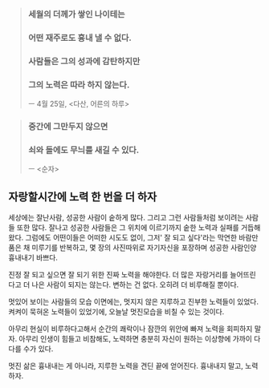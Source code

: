 
>### 세월의 더께가 쌓인 나이테는
>### 어떤 재주로도 흉내 낼 수 없다.
>### 사람들은 그의 성과에 감탄하지만
>### 그의 노력은 따라 하지 않는다.
> ㅡ 4월 25일, <다산, 어른의 하루>

>### 중간에 그만두지 않으면
>### 쇠와 돌에도 무늬를 새길 수 있다.
> ㅡ <순자>

## 자랑할시간에 노력 한 번을 더 하자

세상에는 잘난사람, 성공한 사람이 숱하게 많다. 
그리고 그런 사람들처럼 보이려는 사람들 또한 많다. 
잘나고 성공한 사람들은 그 위치에 이르기까지 숱한 노력과 실패를 거듭해왔다.
그럼에도 어떤이들은 어떠한 시도도 없이, 
그저' 잘 되고 싶다'라는 막연한 바람만 품은 채 미루기를 반복하고, 
몇 장의 사진따위로 자기자신을 포장하며 성공한 사람인양 흉내내기 바쁘다.

진정 잘 되고 싶으면 잘 되기 위한 진짜 노력을 해야한다. 
더 많은 자랑거리를 늘어뜨린다고 더 나은 사람이 되지는 않는다. 
변하는 건 없다. 오히려 더 비루해질 뿐이다.

멋있어 보이는 사람들의 모습 이면에는, 멋지지 않은 지루하고 진부한 노력들이 있었다. 
켜켜이 묵혀온 노력들이 있었기에, 오늘날 멋진모습을 비칠 수 있는 것이다.

아무리 현실이 비루하다고해서 순간의 쾌락이나 잠깐의 위안에 빠져 노력을 회피하지 말자. 
아무리 인생이 힘들고 비참해도, 노력하면 충분히 자신이 원하는 이상향에 가까이 다다를 수가 있다. 

멋진 삶은 흉내내는 게 아니라, 지루한 노력을 견딘 끝에 얻어진다. 
흉내내지 말고, 노력하자.